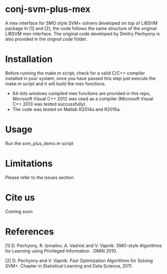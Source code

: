 # conj-svm-plus-mex
A mex interface for SMO style SVM+ solvers developed on top of LIBSVM package In [1] and [2], the code follows the same structure of the original LIBSVM mex interface.
The original code developed by Dmitry Pechyony is also provided in the _orignal code_ folder.

# Installation

Before running the make.m script, check for a valid C/C++ compiler installed in your system; once you have passed this step just execute the make.m script and it will build the mex functions.

* 64-bits windows compiled mex functions are provided in this repo, Microsoft Visual C++ 2012 was used as a compiler (Microsoft Visual C++ 2013 was tested succussfully).
* The code was tested on Matlab R2014a and R2015a.

# Usage 

Run the svm_plus_demo.m script

# Limitations

Please refer to the issues section

# Cite us
Coming soon

# References
[1] D. Pechyony, R. Izmailov, A. Vashist and V. Vapnik. SMO-style Algorithms for Learning using Privileged Information . DMIN 2010.

[2] D. Pechyony and V. Vapnik. Fast Optimization Algorithms for Solving SVM+. Chapter in Statistical Learning and Data Science, 2011.

